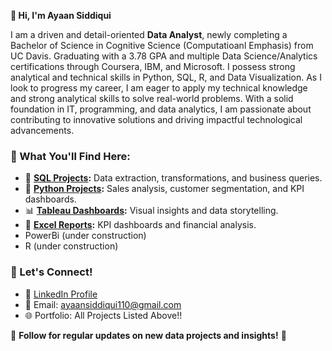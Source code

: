 **👋 Hi, I'm Ayaan Siddiqui**

I am a driven and detail-oriented **Data Analyst**, newly completing a Bachelor of Science in Cognitive Science (Computatioanl Emphasis) from UC Davis. Graduating with a 3.78 GPA and multiple Data Science/Analytics certifications through Coursera, IBM, and Microsoft. I possess strong analytical and technical skills in Python, SQL, R, and Data Visualization. As I look to progress my career, I am eager to apply my technical knowledge and strong analytical skills to solve real-world problems. With a solid foundation in IT, programming, and data analytics, I am passionate about contributing to innovative solutions and driving impactful technological advancements.

### **🔹 What You'll Find Here:**
- 📂 **[SQL Projects](https://github.com/AyaanS001/SQL):** Data extraction, transformations, and business queries.
- 🐍 **[Python Projects](https://github.com/AyaanS001/Python):** Sales analysis, customer segmentation, and KPI dashboards.
- 📊 **[Tableau Dashboards](https://github.com/AyaanS001/Tableau):** Visual insights and data storytelling.
- 📑 **[Excel Reports](https://github.com/AyaanS001/Excel):** KPI dashboards and financial analysis.
- PowerBi (under construction)
- R (under construction)

### **🔹 Let's Connect!**
- 💼 [LinkedIn Profile]([your-linkedin-url](https://www.linkedin.com/in/ayaan-siddiqui-577510192/))
- 📧 Email: ayaansiddiqui110@gmail.com
- 🌐 Portfolio: All Projects Listed Above!!

📌 **Follow for regular updates on new data projects and insights!** 🚀

